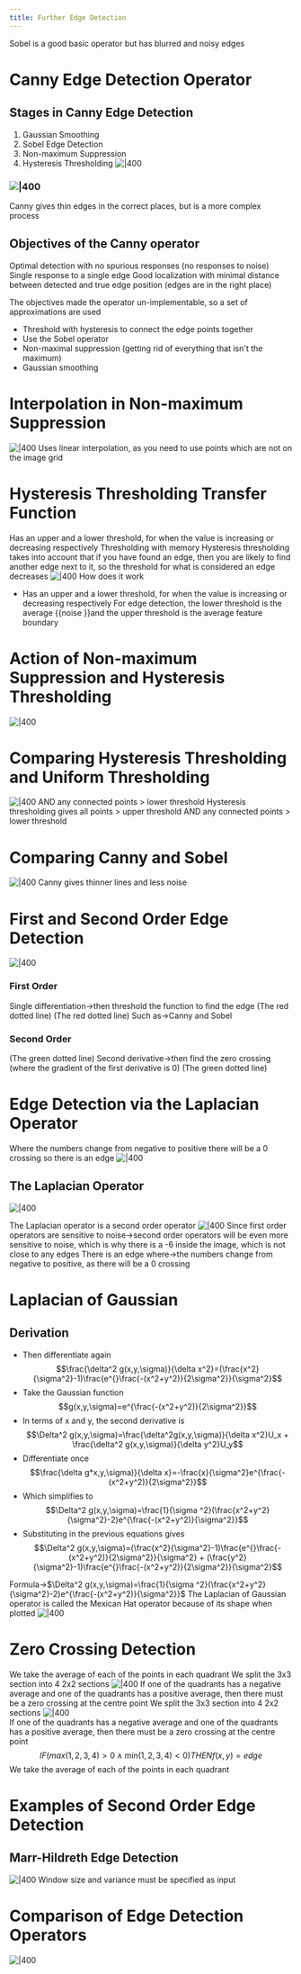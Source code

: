 ```yaml
---
title: Further Edge Detection
---
```


Sobel is a good basic operator but has blurred and noisy edges
# Canny Edge Detection Operator
## Stages in Canny Edge Detection
1. Gaussian Smoothing
2. Sobel Edge Detection
3. Non-maximum Suppression
4. Hysteresis Thresholding
![|400](https://remnote-user-data.s3.amazonaws.com/I_9Ei80WT3SUadCSbOGikQxLEc-FLZzWFWaTdTNHsq2dV03Lu2YZ8sGOsmrdwouKMyTs2YEh_Qb--fpD8wNWA46w6UKk8655Ey8AXJOschZr7XrfNOyEg-LH0uOcKHFm.png)  
### ![|400](https://remnote-user-data.s3.amazonaws.com/I_9Ei80WT3SUadCSbOGikQxLEc-FLZzWFWaTdTNHsq2dV03Lu2YZ8sGOsmrdwouKMyTs2YEh_Qb--fpD8wNWA46w6UKk8655Ey8AXJOschZr7XrfNOyEg-LH0uOcKHFm.png)
Canny gives thin edges in the correct places, but is a more complex process
## Objectives of the Canny operator
Optimal detection with no spurious responses (no responses to noise)
Single response to a single edge
Good localization with minimal distance between detected and true edge position (edges are in the right place)

The objectives made the operator un-implementable, so a set of approximations are used
- Threshold with hysteresis to connect the edge points together
- Use the Sobel operator
- Non-maximal suppression (getting rid of everything that isn't the maximum)
- Gaussian smoothing
# Interpolation in Non-maximum Suppression
![|400](https://remnote-user-data.s3.amazonaws.com/y2GV04Wur_kyNdjMCmj2FS0Vki7aE3fXoMWRfHUhhEVVyczKqVC3nAZmDiUahsYPnwa_QMLtSx9gIbbuXiGki29J_RtNXsF_k8js3T9uYXo7mHM-OHnGjkq8bYbKifL2.png) 
Uses linear interpolation, as you need to use points which are not on the image grid
# Hysteresis Thresholding Transfer Function
Has an upper and a lower threshold, for when the value is increasing or decreasing respectively
Thresholding with memory
Hysteresis thresholding takes into account that if you have found an edge, then you are likely to find another edge next to it, so the threshold for what is considered an edge decreases
![|400](https://remnote-user-data.s3.amazonaws.com/HpgegWKU6TetnzHqRvYmMn7hBM1AzyEv8z_MJ5Jf515Wc-1RBuVnd_ebVQ4Hs5ijtnNzddfEMmvVJiG0zIcCOFUIDIl4C96im7pMeDx6uXAC2E8WqOUi-bYuPChVFxLh.png) 
How does it work
- Has an upper and a lower threshold, for when the value is increasing or decreasing respectively
For edge detection, the lower threshold is the average {{noise }}and the upper threshold is the average feature boundary
# Action of Non-maximum Suppression and Hysteresis Thresholding
![|400](https://remnote-user-data.s3.amazonaws.com/lfvUh-kU6uW6wHWsM9xaNJ6UWo__vWQoMNARV2Bbm9xNT60Fd49gfOLK_8OrLQkEOWQ72AaSH39-GYoF2WNF4abwWYq2273c733jcf1StRhcQrUchhsXOLzjAUXzCZp4.png) 
# Comparing Hysteresis Thresholding and Uniform Thresholding
![|400](https://remnote-user-data.s3.amazonaws.com/ofUotIs1P6HTyc85G8Df9jxSX9mutRef3Gkr_PpsjYGiCJvyhser3kfZRJQb4_3WCa0RWBm7ZpngiaUyFc4w7Hl1-hnNYj8ww1KmKQW_JjEGFYwxkiNg9X16RBssTXxH.png)
AND any connected points > lower threshold
Hysteresis thresholding gives all points > upper threshold AND any connected points > lower threshold
# Comparing Canny and Sobel
![|400](https://remnote-user-data.s3.amazonaws.com/3aKroWSBaKU4E5OpMokfns7yqSb4_0S7ZEcJ9EfxQEGkh4ntfRPWduertyI_EhW0PIV2inkKtkId7XQ62CZLz3hPhUoL7yf13QDNHggg99KFlgRxezdydI1pRQ8g9L3e.png)
Canny gives thinner lines and less noise
# First and Second Order Edge Detection
![|400](https://remnote-user-data.s3.amazonaws.com/UUWAUWI67_sECkEpVdi57eG7QbkwzhRzgqCdWeEUVWtf3lscB6uNQqF3QGkEBDHAQ4FL602zZHbZ_Pd1ozhhoPOo0yPLHr8CXFPQNGF25B-wr7L2E4jLWrPSx07XN9p2.png) 
### First Order
Single differentiation→then threshold the function to find the edge (The red dotted line)
(The red dotted line)
Such as→Canny and Sobel
### Second Order
(The green dotted line)
Second derivative→then find the zero crossing (where the gradient of the first derivative is 0) (The green dotted line)
# Edge Detection via the Laplacian Operator
Where the numbers change from negative to positive there will be a 0 crossing so there is an edge
![|400](https://remnote-user-data.s3.amazonaws.com/AoCIrnaM__5MWV-gTScIsCPm0uPHvr-P7GhWXwPRsF3hImkVwfPFjVkrqiSvYgg5C4dUFy8DIeSnpyUJH42tEUauJMIQdXWpn39dvsb4-w0H-fxCaxhdUXPl730X74d5.png) 
## The Laplacian Operator
![|400](https://remnote-user-data.s3.amazonaws.com/AoCIrnaM__5MWV-gTScIsCPm0uPHvr-P7GhWXwPRsF3hImkVwfPFjVkrqiSvYgg5C4dUFy8DIeSnpyUJH42tEUauJMIQdXWpn39dvsb4-w0H-fxCaxhdUXPl730X74d5.png) 

The Laplacian operator is a second order operator
![|400](https://remnote-user-data.s3.amazonaws.com/mgYiymmW8Pyu3XW5mm78rvqfv0QvlD_fbIgSerHLbw9YrK5YbEnOjv3wl2XP4uvpKuO5cc6M0VpdgBNK3ctA5gX-uVq4-O-D0nm6i5lqWOFp7nNvfzX8Q66vmj_1geVz.png)
Since first order operators are sensitive to noise→second order operators will be even more sensitive to noise, which is why there is a -6 inside the image, which is not close to any edges
There is an edge where→the numbers change from negative to positive, as there will be a 0 crossing
# Laplacian of Gaussian
## Derivation
- Then differentiate again
$$\frac{\delta^2 g(x,y,\sigma)}{\delta x^2}=(\frac{x^2}{\sigma^2}-1)\frac{e^{}\frac{-(x^2+y^2)}{2\sigma^2}}{\sigma^2}$$
- Take the Gaussian function
$$g(x,y,\sigma)=e^{\frac{-(x^2+y^2)}{2\sigma^2}}$$
- In terms of x and y, the second derivative is
$$\Delta^2 g(x,y,\sigma)=\frac{\delta^2g(x,y,\sigma)}{\delta x^2}U_x + \frac{\delta^2 g(x,y,\sigma)}{\delta y^2}U_y$$
- Differentiate once
$$\frac{\delta g*x,y,\sigma)}{\delta x}=-\frac{x}{\sigma^2}e^{\frac{-(x^2+y^2)}{2\sigma^2}}$$
- Which simplifies to
$$\Delta^2 g(x,y,\sigma)=\frac{1}{\sigma ^2}(\frac{x^2+y^2}{\sigma^2}-2)e^{\frac{-(x^2+y^2)}{\sigma^2}}$$
- Substituting in the previous equations gives
$$\Delta^2 g(x,y,\sigma)=(\frac{x^2}{\sigma^2}-1)\frac{e^{}\frac{-(x^2+y^2)}{2\sigma^2}}{\sigma^2} + (\frac{y^2}{\sigma^2}-1)\frac{e^{}\frac{-(x^2+y^2)}{2\sigma^2}}{\sigma^2}$$

Formula→$\Delta^2 g(x,y,\sigma)=\frac{1}{\sigma ^2}(\frac{x^2+y^2}{\sigma^2}-2)e^{\frac{-(x^2+y^2)}{\sigma^2}}$ 
The Laplacian of Gaussian operator is called the Mexican Hat operator because of its shape when plotted
![|400](https://remnote-user-data.s3.amazonaws.com/sTTe5B7Bt4rK9J9R0tNl-6OA1MuDU9l2PRa2PhRpxCsl0Xu66JajKUKAZA4mDnNiTYKQijVugOqS621Q1LIO7e7KhoVLIkjb7ozx1rVPW6v3bCYocHlKINQ8vQpeYZj8.png) 
# Zero Crossing Detection
We take the average of each of the points in each quadrant
We split the 3x3 section into 4 2x2 sections
![|400](https://remnote-user-data.s3.amazonaws.com/TPCqF1Pt2k7f8bP3euPJQxuHg49sMPZgemDCHhMPUjZxcmwAr066QlVMMsBhC8vn8S5M-J6l8ptETGgFcTNy1dl2j1WFQdpAUlJ4DmgzVLEwQkEhr3x3FFBBmYZpekpc.png) 
If one of the quadrants has a negative average and one of the quadrants has a positive average, then there must be a zero crossing at the centre point
We split the 3x3 section into 4 2x2 sections
![|400](https://remnote-user-data.s3.amazonaws.com/TPCqF1Pt2k7f8bP3euPJQxuHg49sMPZgemDCHhMPUjZxcmwAr066QlVMMsBhC8vn8S5M-J6l8ptETGgFcTNy1dl2j1WFQdpAUlJ4DmgzVLEwQkEhr3x3FFBBmYZpekpc.png)  
If one of the quadrants has a negative average and one of the quadrants has a positive average, then there must be a zero crossing at the centre point
$$IF (max(1,2,3,4) > 0 \land min(1,2,3,4)<0) THEN f(x,y)=edge$$
We take the average of each of the points in each quadrant
# Examples of Second Order Edge Detection
## Marr-Hildreth Edge Detection
![|400](https://remnote-user-data.s3.amazonaws.com/vKrHyJK3OCYWlv4Sd5LbBvobuDGwZSnIQJZ_WrhKikyOnKfTo6hOFdnlZ0QPEL_wQNqKe0dNvYZtbJgP4Y7D9Q4A8A8sJelOb6Nb0CDhMOkBZZtSPDz1DF36UhnVUUR2.png) 
Window size and variance must be specified as input
# Comparison of Edge Detection Operators
![|400](https://remnote-user-data.s3.amazonaws.com/C-5TC3QerivbcQsrCfq40-DOEvlw9girIjm7IKBRKWufTYGB0yk0LIDO2tWDWC2b_G9Fhb252hpMlqj_0I7coMHXbLGBjaJXnGSA-S2NS7Ux1_TBdD0TOSiskbiQD1r-.png)
